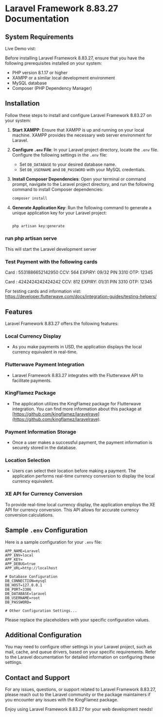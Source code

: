 # Laravel Framework 8.83.27 Documentation

## System Requirements

Live Demo vist:

Before installing Laravel Framework 8.83.27, ensure that you have the following prerequisites installed on your system:


- PHP version 8.1.17 or higher
- XAMPP or a similar local development environment
- MySQL database
- Composer (PHP Dependency Manager)

## Installation

Follow these steps to install and configure Laravel Framework 8.83.27 on your system:

1. **Start XAMPP**: Ensure that XAMPP is up and running on your local machine. XAMPP provides the necessary web server environment for Laravel.

2. **Configure `.env` File**: In your Laravel project directory, locate the `.env` file. Configure the following settings in the `.env` file:

   - Set `DB_DATABASE` to your desired database name.
   - Set `DB_USERNAME` and `DB_PASSWORD` with your MySQL credentials.

3. **Install Composer Dependencies**: Open your terminal or command prompt, navigate to the Laravel project directory, and run the following command to install Composer dependencies:

   ```bash
   composer install
   ```

4. **Generate Application Key**: Run the following command to generate a unique application key for your Laravel project:

   ```bash

   php artisan key:generate
   ```
### run php artisan serve
This will start the Laravel  development server

### Test Payment with the following cards
Card : 5531886652142950 CCV: 564 EXPIRY: 09/32	 PIN 3310 OTP: 12345

Card : 4242424242424242 CCV: 812 EXPIRY: 01/31	 PIN 3310  OTP: 12345

For testing cards and information vist: https://developer.flutterwave.com/docs/integration-guides/testing-helpers/

## Features

Laravel Framework 8.83.27 offers the following features:

### Local Currency Display

- As you make payments in USD, the application displays the local currency equivalent in real-time.

### Flutterwave Payment Integration

- Laravel Framework 8.83.27 integrates with the Flutterwave API to facilitate payments.

### KingFlamez Package

- The application utilizes the KingFlamez package for Flutterwave integration. You can find more information about this package at [https://github.com/kingflamez/laravelrave](https://github.com/kingflamez/laravelrave).

### Payment Information Storage

- Once a user makes a successful payment, the payment information is securely stored in the database.

### Location Selection

- Users can select their location before making a payment. The application performs real-time currency conversion to display the local currency equivalent.

### XE API for Currency Conversion
To provide real-time local currency display, the application employs the XE API for currency conversion. This API allows for accurate currency conversion calculations.

## Sample `.env` Configuration

Here is a sample configuration for your `.env` file:

```dotenv
APP_NAME=Laravel
APP_ENV=local
APP_KEY=
APP_DEBUG=true
APP_URL=http://localhost

# Database Configuration
DB_CONNECTION=mysql
DB_HOST=127.0.0.1
DB_PORT=3306
DB_DATABASE=laravel
DB_USERNAME=root
DB_PASSWORD=

# Other Configuration Settings...
```

Please replace the placeholders with your specific configuration values.

## Additional Configuration

You may need to configure other settings in your Laravel project, such as mail, cache, and queue drivers, based on your specific requirements. Refer to the Laravel documentation for detailed information on configuring these settings.

## Contact and Support

For any issues, questions, or support related to Laravel Framework 8.83.27, please reach out to the Laravel community or the package maintainers if you encounter any issues with the KingFlamez package.

Enjoy using Laravel Framework 8.83.27 for your web development needs!